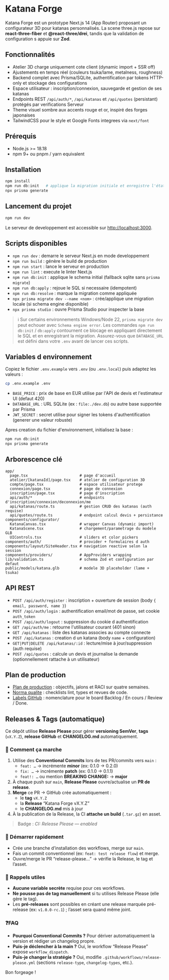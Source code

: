 ﻿# Katana Forge

Katana Forge est un prototype Next.js 14 (App Router) proposant un configurateur 3D pour katanas personnalisés. La scene three.js repose sur **react-three-fiber** et **@react-three/drei**, tandis que la validation de configuration s appuie sur **Zod**.

## Fonctionnalités
- Atelier 3D charge uniquement cote client (dynamic import + SSR off)
- Ajustements en temps réel (couleurs tsuka/lame, metalness, roughness)
- Backend complet avec Prisma/SQLite, authentification par tokens HTTP-only et stockage des configurations
- Espace utilisateur : inscription/connexion, sauvegarde et gestion de ses katanas
- Endpoints REST `/api/auth/*`, `/api/katanas` et `/api/quotes` (persistant) protégés par verifications Serveur
- Theme visuel sombre aux accents rouge et or, inspiré des forges japonaises
- TailwindCSS pour le style et Google Fonts integrees via `next/font`

## Prérequis
- Node.js >= 18.18
- npm 9+ ou pnpm / yarn equivalent

## Installation
```bash
npm install
npm run db:init   # applique la migration initiale et enregistre l'état
npx prisma generate
```

## Lancement du projet
```bash
npm run dev
```

Le serveur de developpement est accessible sur [http://localhost:3000](http://localhost:3000).

## Scripts disponibles
- `npm run dev` : demarre le serveur Next.js en mode developpement
- `npm run build` : génère le build de production
- `npm run start` : lance le serveur en production
- `npm run lint` : execute le linter Next.js
- `npm run db:init` : applique le schema initial (fallback sqlite sans `prisma migrate`)
- `npm run db:apply` : rejoue le SQL si necessaire (idempotent)
- `npm run db:resolve` : marque la migration comme appliquée
- `npx prisma migrate dev --name <nom>` : crée/applique une migration locale (si schema engine disponible)
- `npx prisma studio` : ouvre Prisma Studio pour inspecter la base

> :information_source: Sur certains environnements Windows/Node 22, `prisma migrate dev` peut echouer avec `Schema engine error`. Les commandes `npm run db:init` / `db:apply` contournent ce blocage en appliquant directement le SQL et en enregistrant la migration. Assurez-vous que `DATABASE_URL` est défini dans votre `.env` avant de lancer ces scripts.

## Variables d environnement
Copiez le fichier `.env.example` vers `.env` (ou `.env.local`) puis adaptez les valeurs :
```bash
cp .env.example .env
```

- `BASE_PRICE` : prix de base en EUR utilise par l'API de devis et l'estimateur UI (defaut 420)
- `DATABASE_URL` : URL SQLite (ex : `file:./dev.db`) ou autre base supportée par Prisma
- `JWT_SECRET` : secret utilise pour signer les tokens d'authentification (generer une valeur robuste)

Apres creation du fichier d'environnement, initialisez la base :
```bash
npm run db:init
npx prisma generate
```

## Arborescence clé
```
app/
  page.tsx                       # page d'accueil
  atelier/[katanaId]/page.tsx    # atelier de configuration 3D
  compte/page.tsx                # espace utilisateur protege
  connexion/page.tsx             # page de connexion
  inscription/page.tsx           # page d'inscription
  api/auth/*                     # endpoints d'inscription/connexion/deconnexion/me
  api/katanas/route.ts           # gestion CRUD des katanas (auth requise)
  api/quotes/route.ts            # endpoint calcul devis + persistance
components/configurator/
  KatanaCanvas.tsx               # wrapper Canvas (dynamic import)
  KatanaScene.tsx                # chargement/parametrage du modele GLB
  UIControls.tsx                 # sliders et color pickers
components/auth/                 # provider + formulaires d auth
components/layout/SiteHeader.tsx # navigation reactive selon la session
components/providers/            # AppProviders wrapping
lib/validation.ts                # schema Zod et configuration par defaut
public/models/katana.glb         # modele 3D placeholder (lame + tsuka)
```

## API REST
- `POST /api/auth/register` : inscription + ouverture de session (body `{ email, password, name }`)
- `POST /api/auth/login` : authentification email/mot de passe, set cookie `auth_token`
- `POST /api/auth/logout` : suppression du cookie d authentification
- `GET /api/auth/me` : retourne l'utilisateur courant (401 sinon)
- `GET /api/katanas` : liste des katanas associes au compte connecte
- `POST /api/katanas` : creation d un katana (body `name` + configuration)
- `GET|PUT|DELETE /api/katanas/:id` : lecture/mise à jour/suppression (auth requise)
- `POST /api/quotes` : calcule un devis et journalise la demande (optionnellement rattache à un utilisateur)

## Plan de production
- [Plan de production](docs/project/PLAN_DE_PRODUCTION.md) : objectifs, jalons et RACI sur quatre semaines.
- [Norma qualite](docs/qa/NORMA_QUALITE.md) : checklists lint, types et revues de code.
- [Labels GitHub](docs/release/LABELS.md) : nomenclature pour le board Backlog / En cours / Review / Done.

## Releases & Tags (automatique)

Ce dépôt utilise **Release Please** pour gérer **versioning SemVer**, **tags** (`vX.Y.Z`), **release GitHub** et **CHANGELOG.md** automatiquement.

### 🧭 Comment ça marche
1. Utilise des **Conventional Commits** lors de tes PR/commits vers `main` :
   - `feat: …` → incrémente **minor** (ex: 0.1.0 → 0.2.0)
   - `fix: …` → incrémente **patch** (ex: 0.1.0 → 0.1.1)
   - `feat!: …` ou mention **BREAKING CHANGE:** → **major**
2. À chaque push sur `main`, **Release Please** ouvre/actualise un **PR de release**.
3. **Merge** ce PR → GitHub crée automatiquement :
   - le **tag** `vX.Y.Z`
   - la **Release** “Katana Forge vX.Y.Z”
   - le **CHANGELOG.md** mis à jour
4. À la publication de la Release, la CI **attache un build** (`.tar.gz`) en asset.

> Badge : _CI: Release Please — enabled_

### 🚀 Démarrer rapidement
- Crée une branche d’installation des workflows, merge sur `main`.
- Fais un commit conventionnel (ex: `feat: test release flow`) et merge.
- Ouvre/merge le PR “release-please…” → vérifie la Release, le tag et l’asset.

### 🔑 Rappels utiles
- **Aucune variable secrète** requise pour ces workflows.
- **Ne pousse pas de tag manuellement** si tu utilises Release Please (elle gère le tag).
- Les **pré-releases** sont possibles en créant une release marquée pré-release (ex: `v1.0.0-rc.1`) ; l’asset sera quand même joint.

### ❓FAQ
- **Pourquoi Conventional Commits ?** Pour dériver automatiquement la version et rédiger un changelog propre.
- **Puis-je déclencher à la main ?** Oui, le workflow “Release Please” expose `workflow_dispatch`.
- **Puis-je changer la stratégie ?** Oui, modifie `.github/workflows/release-please.yml` (sections `release-type`, `changelog-types`, etc.).

Bon forgeage !
